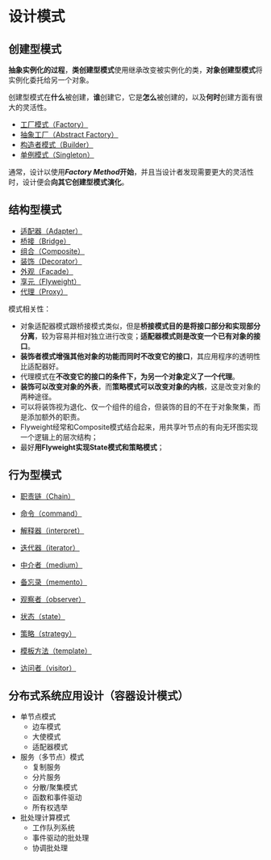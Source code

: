 # 设计模式

## 创建型模式

**抽象实例化的过程**，**类创建型模式**使用继承改变被实例化的类，**对象创建型模式**将实例化委托给另一个对象。

创建型模式在**什么**被创建，**谁**创建它，它是**怎么**被创建的，以及**何时**创建方面有很大的灵活性。

- [工厂模式（Factory）](factory.md)
- [抽象工厂（Abstract Factory）](./abstract_factory.md)
- [构造者模式（Builder）](./builder.md)
- [单例模式（Singleton）](./singleton.md)

通常，设计以使用***Factory Method*开始**，并且当设计者发现需要更大的灵活性时，设计便会**向其它创建型模式演化**。

  

## 结构型模式

- [适配器（Adapter）](adapter.md)
- [桥接（Bridge）](./bridge.md)
- [组合（Composite）]()
- [装饰（Decorator）](./decorator.md)
- [外观（Facade）](./facade.md)
- [享元（Flyweight）](./flyweight.md)
- [代理（Proxy）](./proxy.md)



模式相关性：

- 对象适配器模式跟桥接模式类似，但是**桥接模式目的是将接口部分和实现部分分离**，较为容易并相对独立进行改变；**适配器模式则是改变一个已有对象的接口**。
- **装饰者模式增强其他对象的功能而同时不改变它的接口**，其应用程序的透明性比适配器好。
- 代理模式在**不改变它的接口的条件下，为另一个对象定义了一个代理**。
- **装饰可以改变对象的外表**，而**策略模式可以改变对象的内核**，这是改变对象的两种途径。
- 可以将装饰视为退化、仅一个组件的组合，但装饰的目的不在于对象聚集，而是添加额外的职责。
- Flyweight经常和Composite模式结合起来，用共享叶节点的有向无环图实现一个逻辑上的层次结构；
- 最好**用Flyweight实现State模式和策略模式**；



## 行为型模式

- [职责链（Chain）](./chain.md)

- [命令（command）](./command.md)

- [解释器（interpret）](./interpret.md)

- [迭代器（iterator）](./iterator.md)

- [中介者（medium）](./medium.md)

- [备忘录（memento）](./memento.md)

- [观察者（observer）](./observer.md)

- [状态（state）](./state.md)

- [策略（strategy）](./strategy.md)

- [模板方法（template）](./template)

- [访问者（visitor）](./visitor.md)

  

## 分布式系统应用设计（容器设计模式）

- 单节点模式
  - 边车模式
  - 大使模式
  - 适配器模式
- 服务（多节点）模式
  - 复制服务
  - 分片服务
  - 分散/聚集模式
  - 函数和事件驱动
  - 所有权选举
- 批处理计算模式
  - 工作队列系统
  - 事件驱动的批处理
  - 协调批处理

